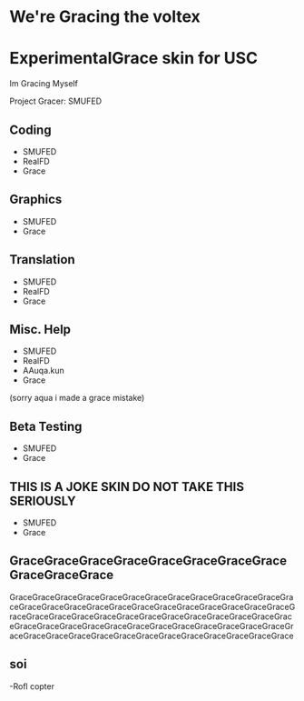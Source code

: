 # We're Gracing the voltex

# ExperimentalGrace skin for USC 
Im Gracing Myself

Project Gracer: SMUFED

## Coding
- SMUFED
- RealFD
- Grace

## Graphics
- SMUFED
- Grace

## Translation
- SMUFED
- RealFD
- Grace

## Misc. Help
- SMUFED
- RealFD
- AAuqa.kun
- Grace

(sorry aqua i made a grace mistake)
## Beta Testing
- SMUFED
- Grace

## THIS IS A JOKE SKIN DO NOT TAKE THIS SERIOUSLY
- SMUFED
- Grace

## GraceGraceGraceGraceGraceGraceGraceGraceGraceGraceGrace
GraceGraceGraceGraceGraceGraceGraceGraceGraceGraceGraceGraceGraceGraceGraceGraceGraceGraceGraceGraceGraceGraceGraceGraceGraceGraceGraceGraceGraceGraceGraceGraceGraceGraceGraceGraceGraceGraceGraceGraceGraceGraceGraceGraceGraceGraceGraceGraceGraceGraceGraceGraceGraceGraceGraceGraceGraceGraceGraceGraceGraceGraceGrace

## soi
-Rofl copter
